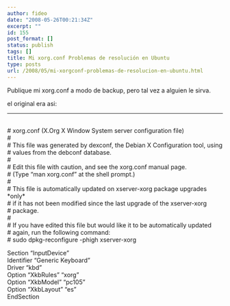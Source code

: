```yaml
---
author: fideo
date: "2008-05-26T00:21:34Z"
excerpt: ""
id: 155
post_format: []
status: publish
tags: []
title: Mi xorg.conf Problemas de resolución en Ubuntu
type: posts
url: /2008/05/mi-xorgconf-problemas-de-resolucion-en-ubuntu.html
---
```

Publique mi xorg.conf a modo de backup, pero tal vez a alguien le sirva.

el original era asi:

- - - - - -

<font style="position: absolute;overflow: hidden;height: 0;width: 0">[????????](http://kvantservice.com/)</font>  
\# xorg.conf (X.Org X Window System server configuration file)  
\#  
\# This file was generated by dexconf, the Debian X Configuration tool, using  
\# values from the debconf database.  
\#  
\# Edit this file with caution, and see the xorg.conf manual page.  
\# (Type “man xorg.conf” at the shell prompt.)  
\#  
\# This file is automatically updated on xserver-xorg package upgrades \*only\*  
\# if it has not been modified since the last upgrade of the xserver-xorg  
\# package.  
\#  
\# If you have edited this file but would like it to be automatically updated  
\# again, run the following command:  
\# sudo dpkg-reconfigure -phigh xserver-xorg

Section “InputDevice”  
Identifier “Generic Keyboard”  
Driver “kbd”  
Option “XkbRules” “xorg”  
Option “XkbModel” “pc105”  
Option “XkbLayout” “es”  
EndSection

